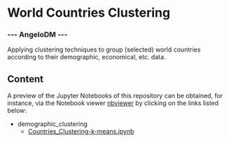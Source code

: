 # World Countries Clustering

### --- AngeloDM ---

Applying clustering techniques to group (selected) world countries according to their demographic, economical, etc. data.

## Content
A preview of the Jupyter Notebooks of this repository can be obtained, for instance, via the Notebook viewer [nbviewer](https://nbviewer.jupyter.org) by clicking on the links listed below:
- demographic_clustering
  - [Countries_Clustering-k-means.ipynb](https://nbviewer.jupyter.org/github/angelodm/Countries_Clustering/blob/master/demographic_clustering/Countries_Clustering-k-means.ipynb)
